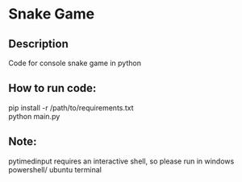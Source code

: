 # Snake Game

## Description
Code for console snake game in python 

## How to run code:
pip install -r /path/to/requirements.txt \
python main.py

## Note:
pytimedinput requires an interactive shell, so please run in windows powershell/ ubuntu terminal
